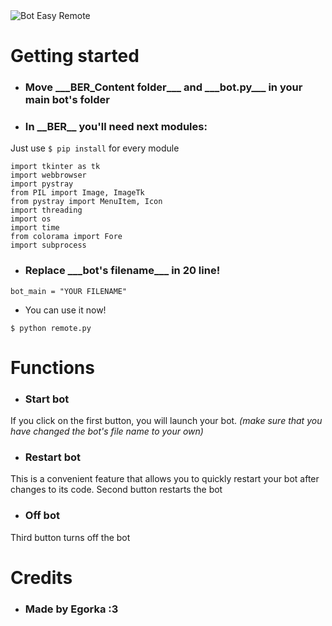<picture>
 <img alt="Bot Easy Remote" src="https://i.imgur.com/f6BXOIw.png">
</picture>

# Getting started 

* <h3>Move ___BER_Content folder___ and ___bot.py___ in your main bot's folder</h3>

* <h3>In __BER__ you'll need next modules:</h3>
Just use ```$ pip install``` for every module

```
import tkinter as tk
import webbrowser
import pystray
from PIL import Image, ImageTk
from pystray import MenuItem, Icon
import threading
import os
import time
from colorama import Fore
import subprocess
```

* <h3>Replace ___bot's filename___ in 20 line!</h3>
```
bot_main = "YOUR FILENAME"
```

* You can use it now!
```
$ python remote.py
```

# Functions

* <h3>Start bot</h3>

If you click on the first button, you will launch your bot. _(make sure that you have changed the bot's file name to your own)_

* <h3>Restart bot</h3>

This is a convenient feature that allows you to quickly restart your bot after changes to its code. Second button restarts the bot

* <h3>Off bot</h3>
  
Third button turns off the bot

# Credits

* <h3>Made by Egorka :3</h3>
